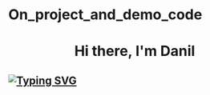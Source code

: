 # On_project_and_demo_code
<h1 align="center">Hi there, I'm Danil
<h2><a href="https://git.io/typing-svg"><img src="https://readme-typing-svg.herokuapp.com?font=Fira+Code&pause=1000&color=F712DB&random=false&width=435&lines=Backend+dev" alt="Typing SVG" /></a></h2>
